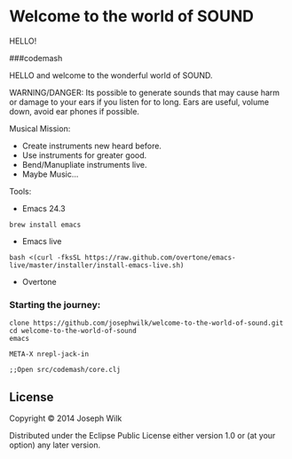 # Welcome to the world of SOUND

HELLO!

###codemash

HELLO and welcome to the wonderful world of SOUND.

WARNING/DANGER:
    Its possible to generate sounds that may cause harm or damage to
    your ears if  you listen for to long.
    Ears are useful, volume down, avoid ear phones if possible.

Musical Mission:
 
 * Create instruments new heard before.
 * Use instruments for greater good.
 * Bend/Manupliate instruments live.
 * Maybe Music...

Tools:

 * Emacs 24.3
```
brew install emacs
```
 * Emacs live
```
bash <(curl -fksSL https://raw.github.com/overtone/emacs-live/master/installer/install-emacs-live.sh)
```
 * Overtone
 
### Starting the journey: 

```
clone https://github.com/josephwilk/welcome-to-the-world-of-sound.git
cd welcome-to-the-world-of-sound
emacs

META-X nrepl-jack-in

;;Open src/codemash/core.clj
```
## License

Copyright © 2014 Joseph Wilk

Distributed under the Eclipse Public License either version 1.0 or (at
your option) any later version.                                                                                                                                                    